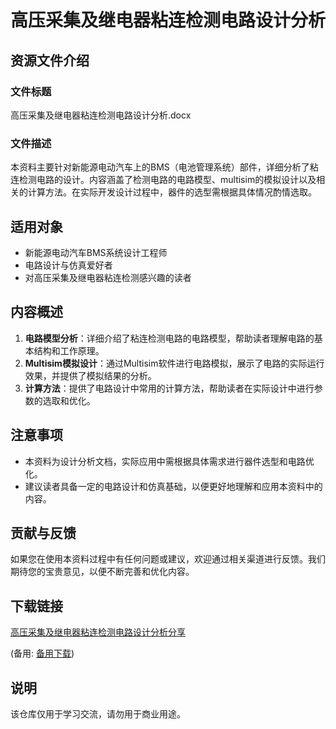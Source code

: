 # 高压采集及继电器粘连检测电路设计分析

## 资源文件介绍

### 文件标题
高压采集及继电器粘连检测电路设计分析.docx

### 文件描述
本资料主要针对新能源电动汽车上的BMS（电池管理系统）部件，详细分析了粘连检测电路的设计。内容涵盖了检测电路的电路模型、multisim的模拟设计以及相关的计算方法。在实际开发设计过程中，器件的选型需根据具体情况酌情选取。

## 适用对象
- 新能源电动汽车BMS系统设计工程师
- 电路设计与仿真爱好者
- 对高压采集及继电器粘连检测感兴趣的读者

## 内容概述
1. **电路模型分析**：详细介绍了粘连检测电路的电路模型，帮助读者理解电路的基本结构和工作原理。
2. **Multisim模拟设计**：通过Multisim软件进行电路模拟，展示了电路的实际运行效果，并提供了模拟结果的分析。
3. **计算方法**：提供了电路设计中常用的计算方法，帮助读者在实际设计中进行参数的选取和优化。

## 注意事项
- 本资料为设计分析文档，实际应用中需根据具体需求进行器件选型和电路优化。
- 建议读者具备一定的电路设计和仿真基础，以便更好地理解和应用本资料中的内容。

## 贡献与反馈
如果您在使用本资料过程中有任何问题或建议，欢迎通过相关渠道进行反馈。我们期待您的宝贵意见，以便不断完善和优化内容。

## 下载链接
[高压采集及继电器粘连检测电路设计分析分享](https://pan.quark.cn/s/f0f633a2f9d6) 

(备用: [备用下载](https://pan.baidu.com/s/1J2U-4dvZDQXZvJaKUiP8sQ?pwd=1234))

## 说明

该仓库仅用于学习交流，请勿用于商业用途。
